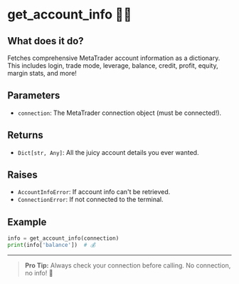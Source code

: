 # get_account_info 🕵️‍♂️

## What does it do?
Fetches comprehensive MetaTrader account information as a dictionary. This includes login, trade mode, leverage, balance, credit, profit, equity, margin stats, and more!

## Parameters
- `connection`: The MetaTrader connection object (must be connected!).

## Returns
- `Dict[str, Any]`: All the juicy account details you ever wanted.

## Raises
- `AccountInfoError`: If account info can't be retrieved.
- `ConnectionError`: If not connected to the terminal.

## Example
```python
info = get_account_info(connection)
print(info['balance'])  # 💰
```

---

> **Pro Tip:** Always check your connection before calling. No connection, no info! 🚫
